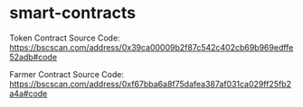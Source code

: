 # smart-contracts

Token Contract Source Code:
https://bscscan.com/address/0x39ca00009b2f87c542c402cb69b969edffe52adb#code


Farmer Contract Source Code:
https://bscscan.com/address/0xf67bba6a8f75dafea387af031ca029ff25fb2a4a#code
